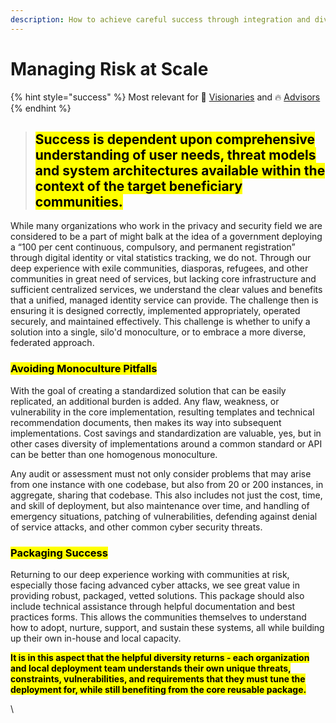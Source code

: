```yaml
---
description: How to achieve careful success through integration and diversity
---
```


# Managing Risk at Scale

{% hint style="success" %}
Most relevant for 💭 [Visionaries](../get-started.md#visionaries) and 🔥 [Advisors](../get-started.md#advising)
{% endhint %}

> ## <mark style="background-color:yellow;">Success is dependent upon comprehensive understanding of user needs, threat models and system architectures available within the context of the target beneficiary communities.</mark>

While many organizations who work in the privacy and security field we are considered to be a part of might balk at the idea of a government deploying a “100 per cent continuous, compulsory, and permanent registration” through digital identity or vital statistics tracking, we do not. Through our deep experience with exile communities, diasporas, refugees, and other communities in great need of services, but lacking core infrastructure and sufficient centralized services, we understand the clear values and benefits that a unified, managed identity service can provide. The challenge then is ensuring it is designed correctly, implemented appropriately, operated securely, and maintained effectively. This challenge is whether to unify a solution into a single, silo'd monoculture, or to embrace a more diverse, federated approach.

### <mark style="background-color:yellow;">Avoiding Monoculture Pitfalls</mark>

With the goal of creating a standardized solution that can be easily replicated, an additional burden is added. Any flaw, weakness, or vulnerability in the core implementation, resulting templates and technical recommendation documents, then makes its way into subsequent implementations. Cost savings and standardization are valuable, yes, but in other cases diversity of implementations around a common standard or API can be better than one homogenous monoculture.&#x20;

Any audit or assessment must not only consider problems that may arise from one instance with one codebase, but also from 20 or 200 instances, in aggregate, sharing that codebase. This also includes not just the cost, time, and skill of deployment, but also maintenance over time, and handling of emergency situations, patching of vulnerabilities, defending against denial of service attacks, and other common cyber security threats.

### <mark style="background-color:yellow;">Packaging Success</mark>

Returning to our deep experience working with communities at risk, especially those facing advanced cyber attacks, we see great value in providing robust, packaged, vetted solutions. This package should also include technical assistance through helpful documentation and best practices forms. This allows the communities themselves to understand how to adopt, nurture, support, and sustain these systems, all while building up their own in-house and local capacity.

<mark style="background-color:yellow;">**It is in this aspect that the helpful diversity returns - each organization and local deployment team understands their own unique threats, constraints, vulnerabilities, and requirements that they must tune the deployment for, while still benefiting from the core reusable package.**</mark>&#x20;

\
